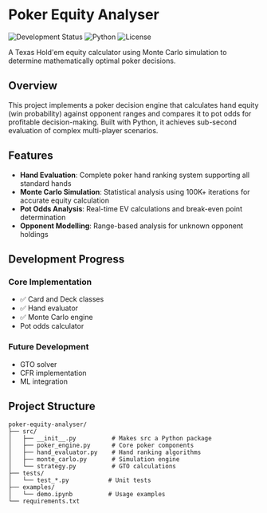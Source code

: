 # Poker Equity Analyser

![Development Status](https://img.shields.io/badge/status-active%20development-yellow)
![Python](https://img.shields.io/badge/python-3.10+-blue)
![License](https://img.shields.io/badge/license-MIT-green)


A Texas Hold'em equity calculator using Monte Carlo simulation to determine mathematically optimal poker decisions.

## Overview

This project implements a poker decision engine that calculates hand equity (win probability) against opponent ranges and compares it to pot odds for profitable decision-making. Built with Python, it achieves sub-second evaluation of complex multi-player scenarios.

## Features

- **Hand Evaluation**: Complete poker hand ranking system supporting all standard hands
- **Monte Carlo Simulation**: Statistical analysis using 100K+ iterations for accurate equity calculation
- **Pot Odds Analysis**: Real-time EV calculations and break-even point determination
- **Opponent Modelling**: Range-based analysis for unknown opponent holdings


## Development Progress
### Core Implementation

- ✅ Card and Deck classes 
- ✅ Hand evaluator
- ✅ Monte Carlo engine
- Pot odds calculator

### Future Development

- GTO solver
- CFR implementation
- ML integration 

## Project Structure
```
poker-equity-analyser/
├── src/
│   ├── __init__.py          # Makes src a Python package
│   ├── poker_engine.py      # Core poker components
│   ├── hand_evaluator.py    # Hand ranking algorithms
│   ├── monte_carlo.py       # Simulation engine
│   └── strategy.py          # GTO calculations
├── tests/
│   └── test_*.py           # Unit tests
├── examples/
│   └── demo.ipynb          # Usage examples
└── requirements.txt
```